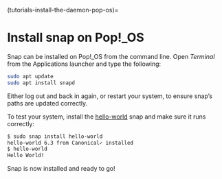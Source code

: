 (tutorials-install-the-daemon-pop-os)=
# Install snap on Pop!\_OS

Snap can be installed on Pop!_OS from the command line. Open *Terminal* from the Applications launcher and type the following:

```bash
sudo apt update
sudo apt install snapd
```

Either log out and back in again, or restart your system, to ensure snap’s paths are updated correctly.

To test your system, install the [hello-world](https://snapcraft.io/hello-world) snap and make sure it runs correctly:

```bash
$ sudo snap install hello-world
hello-world 6.3 from Canonical✓ installed
$ hello-world
Hello World!
```

Snap is now installed and ready to go!
